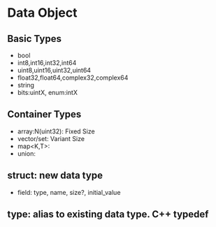 # Data Object

## Basic Types 
- bool
- int8,int16,int32,int64
- uint8,uint16,uint32,uint64
- float32,float64,complex32,complex64
- string
- bits:uintX, enum:intX

## Container Types
- array<T>:N(uint32): Fixed Size
- vector<T>/set<T>: Variant Size
- map<K,T>:
- union: 

## struct: new data type
- field:
   type, name, size?, initial_value

## type: alias to existing data type. C++ typedef
<type name="" class="array:XXX|vector|set|map" template="">
    <template>
</type>

Similar to [ FIDL ](https://fuchsia.dev/fuchsia-src/development/languages/fidl)/ [ Protocol-buffer ](https://developers.google.com/protocol-buffers).

## Definitions: publicid systemid
<dao xmlns="" publicid="ref_id" namespace="">
   <include local="localfile"/>*
   
   <import ref="id" local="localfile" as=""/>*
   
   <struct>
      <field name="fieldName" type="fieldType" container="array/vector/set" size="min..max|fixedSize" default=""/>*
   </struct>*
   <bits name="" size="1|2|4|8" >  unsigned integer
      <bit name="" />*
   </bits>
   <enum name="" size="1|2|4|8" >  integer
      <item name="" value="" literal="" />*
   </enum>
   <union name="">
      <field name="fieldName" type="fieldType" container="array/vector/set" size="min..max|fixedSize" default=""/>*
   </bits>
   
   <type name="" container="array/vector/set" type="" size="" />
   <map name="" key="key_type" value="value_type"/>
</dao>
include file; same namespace.
import file as xxx; in different namespace; href="HREF_ID"


### Schema
- In an XML instance document, the value of @schemaLocation is a link to the XML Schema
```
<dao xsi:schemaLocation="https://xxx/xxx.xsd"
     xmlns="https://xxx.com/schema/v1.0.0/dao.xsd"
     xmlns:dao="https://xxx.com/schema/v1.0.0/dao.xsd"
     xmlns:xsi="http://www.w3.org/2001/XMLSchema-instance"
     systemid="xxx.xml" namespace="">
    
    <include local=""/>
    <import ref="" local="" alias=""/>
    
    <struct name="">
        <field name="name" type="ns:type"
    </struct
</dao>

```
- Links in an XML Schema document:
```
   <include schemaLocation="... link ..." />
   <import schemaLocation="... link ..." namespace="XYZ" />
```
3. Links in an XSLT document:
```
   <include href="... link ..." />
   <import href="... link ..." />
   document('... link ...')
   doc ('... link ...')
```   
